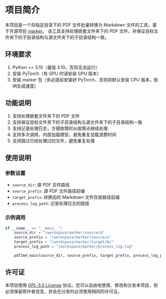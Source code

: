# 项目简介

本项目是一个将指定目录下的 PDF 文件批量转换为 Markdown 文件的工具，基于开源项目 [marker](https://github.com/VikParuchuri/marker)。
该工具支持处理嵌套文件夹下的 PDF 文件，并保证目标文件夹下的子目录结构与源文件夹下的子目录结构一致。

## 环境要求

1. Python >= 3.10（最低 3.10，否则无法运行）
2. 安装 PyTorch（有 GPU 时请安装 GPU 版本）
3. 安装 marker 包（务必提前安装好 PyTorch，否则将默认安装 CPU 版本，影响生成速度）

## 功能说明

1. 支持处理嵌套文件夹下的 PDF 文件
2. 支持保证目标文件夹下的子目录结构与源文件夹下的子目录结构一致
3. 支持记录处理日志，方便故障时从故障点继续处理
4. 支持多次调用，内部加载模型，避免重复加载浪费时间
5. 支持跳过已经处理过的文件，避免重复处理

## 使用说明

### 参数设置

- `source_dir`: 源 PDF 文件路径
- `source_prefix`: 源 PDF 文件路径前缀
- `target_prefix`: 转换后的 Markdown 文件存放路径前缀
- `process_log_path`: 记录处理日志的路径

### 示例调用

```python
if __name__ == "__main__":
    source_dir = "/workspace/marker/source/a"
    source_prefix = "/workspace/marker/source/a"
    target_prefix = "/workspace/marker/target/bc"
    process_log_path = "/workspace/marker/process_log.log"

    pdf2md_main(source_dir, source_prefix, target_prefix, process_log_path)
```

## 许可证

本项目使用 [GPL-3.0 License](./LICENSE) 协议。您可以自由地使用、修改和分发本项目，但必须保留原作者信息，并且在分发时必须使用相同的许可证。
